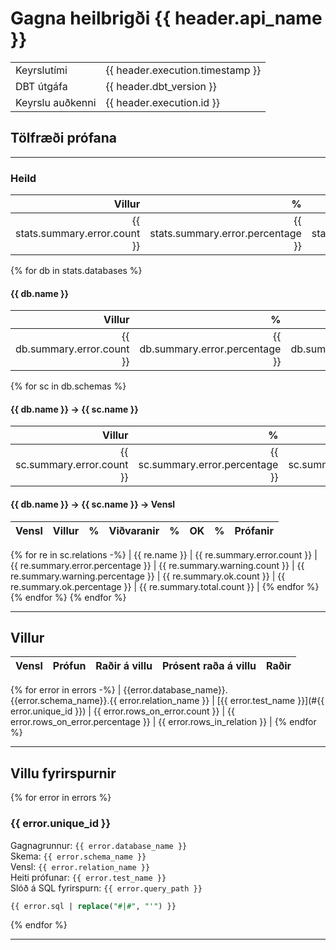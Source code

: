 <!-- Space: DAT -->
<!-- Parent: Skjölun -->
<!-- Title: {{ header.api_name }} - Gagnagæði -->
# Gagna heilbrigði {{ header.api_name }}

|               |            |
| :------------ | :--------- |
| Keyrslutími | {{ header.execution.timestamp }} |
| DBT útgáfa | {{ header.dbt_version }} |
| Keyrslu auðkenni | {{ header.execution.id }} |

## Tölfræði prófana  

---

### Heild  

| Villur |    % | Viðvaranir |    % |    OK |    % |   Prófanir  |
| -----: | ---: | ---------: | ---: | ----: | ---: | ----------: |
| {{ stats.summary.error.count }} | {{ stats.summary.error.percentage }} | {{ stats.summary.warning.count }} | {{ stats.summary.warning.percentage }} | {{ stats.summary.ok.count }} | {{ stats.summary.ok.percentage }} | {{ stats.summary.total.count }} |

{% for db in stats.databases %}

#### {{ db.name }}

| Villur |    % | Viðvaranir |    % |    OK |    % | Prófanir    |
| -----: | ---: | ---------: | ---: | ----: | ---: | ----------: |
| {{ db.summary.error.count }} | {{ db.summary.error.percentage }} | {{ db.summary.warning.count }} | {{ db.summary.warning.percentage }} | {{ db.summary.ok.count }} | {{ db.summary.ok.percentage }} | {{ db.summary.total.count }} |

{% for sc in db.schemas %}

#### {{ db.name }} -> {{ sc.name }}  

| Villur |    % | Viðvaranir |    % |    OK |    % | Prófanir    |
| -----: | ---: | ---------: | ---: | ----: | ---: | ----------: |
| {{ sc.summary.error.count }} | {{ sc.summary.error.percentage }} | {{ sc.summary.warning.count }} | {{ sc.summary.warning.percentage }} | {{ sc.summary.ok.count }} | {{ sc.summary.ok.percentage }} | {{ sc.summary.total.count }} |

#### {{ db.name }} -> {{ sc.name }} -> Vensl  

| Vensl                                | Villur |    % | Viðvaranir |    % |    OK |    % | Prófanir    |
| :----------------------------------- | -----: | ---: | ---------: | ---: | ----: | ---: | ----------: |
{% for re in sc.relations -%}
| {{ re.name }} | {{ re.summary.error.count }} | {{ re.summary.error.percentage }} | {{ re.summary.warning.count }} | {{ re.summary.warning.percentage }} | {{ re.summary.ok.count }} | {{ re.summary.ok.percentage }} | {{ re.summary.total.count }} |
{% endfor %}
{% endfor %}
{% endfor %}

---

## Villur

| Vensl                 | Prófun                                     | Raðir á villu  | Prósent raða á villu | Raðir        |
| :-------------------- |:------------------------------------------ | -------------: | -------------------: | -----------: |
{% for error in errors -%}
| {{error.database_name}}.{{error.schema_name}}.{{ error.relation_name }} | [{{ error.test_name }}](#{{ error.unique_id }}) | {{ error.rows_on_error.count }} | {{ error.rows_on_error.percentage }} | {{ error.rows_in_relation }} |
{% endfor %}

---

## Villu fyrirspurnir

{% for error in errors %}

### {{ error.unique_id }}

Gagnagrunnur:           `{{ error.database_name }}`  
Skema:                  `{{ error.schema_name }}`  
Vensl:                  `{{ error.relation_name }}`  
Heiti prófunar:         `{{ error.test_name }}`  
Slóð á SQL fyrirspurn:  `{{ error.query_path }}`  

```sql
{{ error.sql | replace("#|#", "'") }}
```

{% endfor %}

---
